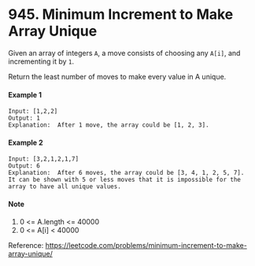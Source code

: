 # 945. Minimum Increment to Make Array Unique

Given an array of integers `A`, a move consists of choosing any `A[i]`, and incrementing it by `1`.

Return the least number of moves to make every value in A unique.

#### Example 1

```
Input: [1,2,2]
Output: 1
Explanation:  After 1 move, the array could be [1, 2, 3].
```

#### Example 2

```
Input: [3,2,1,2,1,7]
Output: 6
Explanation:  After 6 moves, the array could be [3, 4, 1, 2, 5, 7].
It can be shown with 5 or less moves that it is impossible for the array to have all unique values.
```

#### Note

1. 0 <= A.length <= 40000
2. 0 <= A[i] < 40000

Reference: https://leetcode.com/problems/minimum-increment-to-make-array-unique/
